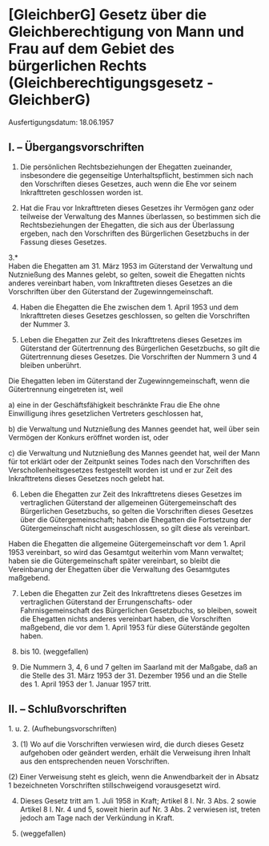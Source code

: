 # [GleichberG] Gesetz über die Gleichberechtigung von Mann und Frau auf dem Gebiet des bürgerlichen Rechts  (Gleichberechtigungsgesetz - GleichberG)

Ausfertigungsdatum: 18.06.1957

 

## I. – Übergangsvorschriften

1. Die persönlichen Rechtsbeziehungen der Ehegatten zueinander, insbesondere die gegenseitige Unterhaltspflicht, bestimmen sich nach den Vorschriften dieses Gesetzes, auch wenn die Ehe vor seinem Inkrafttreten geschlossen worden ist.

2. Hat die Frau vor Inkrafttreten dieses Gesetzes ihr Vermögen ganz oder teilweise der Verwaltung des Mannes überlassen, so bestimmen sich die Rechtsbeziehungen der Ehegatten, die sich aus der Überlassung ergeben, nach den Vorschriften des Bürgerlichen Gesetzbuchs in der Fassung dieses Gesetzes.

3.\*  
Haben die Ehegatten am 31. März 1953 im Güterstand der Verwaltung und Nutznießung des Mannes gelebt, so gelten, soweit die Ehegatten nichts anderes vereinbart haben, vom Inkrafttreten dieses Gesetzes an die Vorschriften über den Güterstand der Zugewinngemeinschaft.

4. Haben die Ehegatten die Ehe zwischen dem 1. April 1953 und dem Inkrafttreten dieses Gesetzes geschlossen, so gelten die Vorschriften der Nummer 3.

5. Leben die Ehegatten zur Zeit des Inkrafttretens dieses Gesetzes im Güterstand der Gütertrennung des Bürgerlichen Gesetzbuchs, so gilt die Gütertrennung dieses Gesetzes. Die Vorschriften der Nummern 3 und 4 bleiben unberührt.

Die Ehegatten leben im Güterstand der Zugewinngemeinschaft, wenn die Gütertrennung eingetreten ist, weil

a) eine in der Geschäftsfähigkeit beschränkte Frau die Ehe ohne Einwilligung ihres gesetzlichen Vertreters geschlossen hat,

b) die Verwaltung und Nutznießung des Mannes geendet hat, weil über sein Vermögen der Konkurs eröffnet worden ist, oder

c) die Verwaltung und Nutznießung des Mannes geendet hat, weil der Mann für tot erklärt oder der Zeitpunkt seines Todes nach den Vorschriften des Verschollenheitsgesetzes festgestellt worden ist und er zur Zeit des Inkrafttretens dieses Gesetzes noch gelebt hat.

6. Leben die Ehegatten zur Zeit des Inkrafttretens dieses Gesetzes im vertraglichen Güterstand der allgemeinen Gütergemeinschaft des Bürgerlichen Gesetzbuchs, so gelten die Vorschriften dieses Gesetzes über die Gütergemeinschaft; haben die Ehegatten die Fortsetzung der Gütergemeinschaft nicht ausgeschlossen, so gilt diese als vereinbart.

Haben die Ehegatten die allgemeine Gütergemeinschaft vor dem 1. April 1953 vereinbart, so wird das Gesamtgut weiterhin vom Mann verwaltet; haben sie die Gütergemeinschaft später vereinbart, so bleibt die Vereinbarung der Ehegatten über die Verwaltung des Gesamtgutes maßgebend.

7. Leben die Ehegatten zur Zeit des Inkrafttretens dieses Gesetzes im vertraglichen Güterstand der Errungenschafts- oder Fahrnisgemeinschaft des Bürgerlichen Gesetzbuchs, so bleiben, soweit die Ehegatten nichts anderes vereinbart haben, die Vorschriften maßgebend, die vor dem 1. April 1953 für diese Güterstände gegolten haben.

8. bis 10. (weggefallen)

11. Die Nummern 3, 4, 6 und 7 gelten im Saarland mit der Maßgabe, daß an die Stelle des 31. März 1953 der 31. Dezember 1956 und an die Stelle des 1. April 1953 der 1. Januar 1957 tritt.


## II. – Schlußvorschriften

1\. u. 2. (Aufhebungsvorschriften)

3. (1) Wo auf die Vorschriften verwiesen wird, die durch dieses Gesetz aufgehoben oder geändert werden, erhält die Verweisung ihren Inhalt aus den entsprechenden neuen Vorschriften.

(2) Einer Verweisung steht es gleich, wenn die Anwendbarkeit der in Absatz 1 bezeichneten Vorschriften stillschweigend vorausgesetzt wird.

4. Dieses Gesetz tritt am 1. Juli 1958 in Kraft; Artikel 8 I. Nr. 3 Abs. 2 sowie Artikel 8 I. Nr. 4 und 5, soweit hierin auf Nr. 3 Abs. 2 verwiesen ist, treten jedoch am Tage nach der Verkündung in Kraft.

5. (weggefallen)
